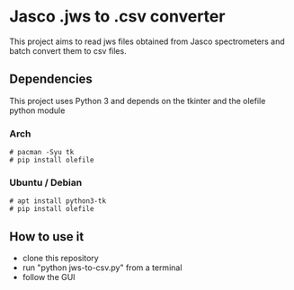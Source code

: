 # Jasco .jws to .csv converter
This project aims to read jws files obtained from Jasco spectrometers and batch convert them to csv files.

## Dependencies
This project uses Python 3 and depends on the tkinter and the olefile python module

### Arch
```shell
# pacman -Syu tk
# pip install olefile
```

### Ubuntu / Debian
```shell
# apt install python3-tk
# pip install olefile
```

## How to use it
- clone this repository
- run "python jws-to-csv.py" from a terminal
- follow the GUI